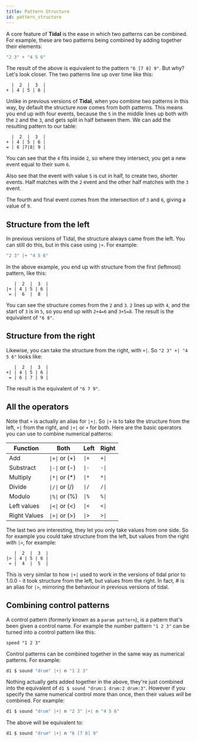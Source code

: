 ```yaml
---
title: Pattern Structure
id: pattern_structure
---
```


A core feature of **Tidal** is the ease in which two patterns can be combined. For example, these are two patterns being combined by adding together their elements:

```c
"2 3" + "4 5 6"
```

The result of the above is equivalent to the pattern `"6 [7 8] 9"`. But why? Let's look closer. The two patterns line up over time like this:

```plaintext
  |  2  |  3  |
+ | 4 | 5 | 6 |
```

Unlike in previous versions of **Tidal**, when you combine two patterns in this way, by default the structure now comes from both patterns. This means you end up with four events, because the `5` in the middle lines up both with the `2` and the `3`, and gets split in half between them. We can add the resulting pattern to our table:
```plaintext
  |  2  |  3  |
+ | 4 | 5 | 6 |
= | 6 |7|8| 9 |
```

You can see that the `4` fits inside `2`, so where they intersect, you get a new event equal to their sum `6`.

Also see that the event with value `5` is cut in half, to create two, shorter events. Half matches with the `2` event and the other half matches with the `3` event.

The fourth and final event comes from the intersection of `3` and `6`, giving a value of `9`.


## Structure from the left

In previous versions of Tidal, the structure always came from the left. You can still do this, but in this case using `|+`. For example:
```c
"2 3" |+ "4 5 6"
```

In the above example, you end up with structure from the first (leftmost) pattern, like this:
```plaintext
   |  2  |  3  |
|+ | 4 | 5 | 6 |
 = |  6  |  8  |
```

You can see the structure comes from the `2` and `3`. `2` lines up with `4`, and the start of `3` is in `5`, so you end up with `2+4=6` and `3+5=8`. The result is the equivalent of `"6 8"`.

## Structure from the right

Likewise, you can take the structure from the right, with `+|`. So `"2 3" +| "4 5 6"` looks like:
```plaintext
   |  2  |  3  |
+| | 4 | 5 | 6 |
 = | 6 | 7 | 9 |
```

The result is the equivalent of `"6 7 9"`.

## All the operators

Note that `+` is actually an alias for `|+|`. So `|+` is to take the structure from the left, `+|` from the right, and `|+|` or `+` for both. Here are the basic operators you can use to combine numerical patterns:

| Function     | Both           | Left  | Right |
|--------------|----------------|-------|-------|
| Add          | `\|+\|` or (+) | `\|+` | `+\|` |
| Substract    | `\|-\|` or (-) | `\|-` | `-\|` |
| Multiply     | `\|*\|` or (*) | `\|*` | `*\|` |
| Divide       | `\|/\|` or (/) | `\|/` | `/\|` |
| Modulo       | `\|%\|` or (%) | `\|%` | `%\|` |
| Left values  | `\|<\|` or (<) | `\|<` | `<\|` |
| Right Values | `\|>\|` or (>) | `\|>` | `>\|` |


The last two are interesting, they let you only take values from one side. So for example you could take structure from the left, but values from the right with `|>`, for example:

```plaintext
   |  2  |  3  |
|> | 4 | 5 | 6 |
 = |  4  |  5  |
```

This is very similar to how `|+|` used to work in the versions of tidal prior to 1.0.0 - it took structure from the left, but values from the right. In fact, # is an alias for `|>`, mirroring the behaviour in previous versions of tidal.

## Combining control patterns

A control pattern (formerly known as a `param pattern`), is a pattern that's been given a control name. For example the number pattern `"1 2 3"` can be turned into a control pattern like this:
```plaintext
speed "1 2 3"
```

Control patterns can be combined together in the same way as numerical patterns. For example:

```c
d1 $ sound "drum" |+| n "1 2 3"
```

Nothing actually gets added together in the above, they're just combined into the equivalent of `d1 $ sound "drum:1 drum:2 drum:3"`. However if you specify the same numerical control more than once, then their values _will_ be combined. For example:

```c
d1 $ sound "drum" |+| n "2 3" |+| n "4 5 6"
```

The above will be equivalent to:

```c
d1 $ sound "drum" |+| n "6 [7 8] 9"
```
